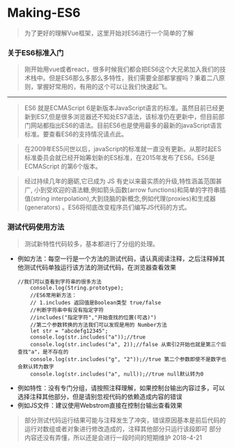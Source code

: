 ﻿# Making-ES6
> 为了更好的理解Vue框架，这里开始对ES6进行一个简单的了解
### 关于ES6标准入门
> 刚开始用vue或者react，很多时候我们都会把ES6这个大兄弟加入我们的技术栈中。但是ES6那么多那么多特性，我们需要全部都掌握吗？秉着二八原则，掌握好常用的，有用的这个可以让我们快速起飞。

---
> ES6 就是ECMAScript 6是新版本JavaScript语言的标准。虽然目前已经更新到ES7,但是很多浏览器还不知处ES7语法，该标准仍在更新中，但目前部门网站都指出ES6的语法。目前ES6也是使用最多的最新的javaScript语言标准。要查看ES6的支持情况请点此。

> 在2009年ES5问世以后，javaScript的标准就一直没有更新。从那时起ES标准委员会就已经开始筹划新的ES标准，在2015年发布了ES6。ES6是ECMAScript 的第6个版本。

> 经过持续几年的磨砺,它已成为 JS 有史以来最实质的升级,特性涵盖范围甚广, 小到受欢迎的语法糖,例如箭头函数(arrow functions)和简单的字符串插值(string interpolation),大到烧脑的新概念,例如代理(proxies)和生成器(generators) 。ES6将彻底改变程序员们编写JS代码的方式。

### 测试代码使用方法
> 测试新特性代码较多，基本都进行了分组的处理。

- 例如方法：每空一行是一个方法的测试代码，请认真阅读注释，之后注释掉其他测试代码单独运行该方法的测试代码，在浏览器查看效果
    ```
    //我们可以查看到字符串的很多方法
        console.log(String.prototype);
        //ES6常用新方法：
        // 1.includes 返回值是Boolean类型 true/false
        //判断字符串中有没有指定字符
        //includes("指定字符","开始查找的位置(可选)")
        //第二个参数转换的方法我们可以发现是用的 Number方法
        let str = "abcdefg12345";
        console.log(str.includes("a"));//true
        console.log(str.includes("a", 2));//false 从索引2开始也就是第三个后查找"a"，是不存在的
        console.log(str.includes("g", "2"));//true 第二个参数即使不是数字也会默认转为数字
        console.log(str.includes("a", null));//true null默认转为0
    ```
- 例如特性：没有专门分组，请按照注释理解，如果控制台输出内容过多，可以选择注释其他部分，但是请别忽视代码的依赖造成内容的错误
- 例如JS文件：建议使用Webstrom直接在控制台输出查看效果

> 部分测试代码运行结果可能与注释发生了冲突，错误原因基本是前后代码的运行对数组或者对象进行修改造成的，注释其他部分只运行该段即可
> 部分内容还没有弄懂，所以还是会进行一段时间的短期维护  2018-4-21